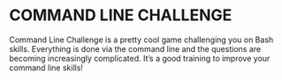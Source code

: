 # COMMAND LINE CHALLENGE 
Command Line Challenge is a pretty cool game challenging you on Bash skills. Everything is done via the command line and the questions are becoming increasingly complicated. It’s a good training to improve your command line skills!
